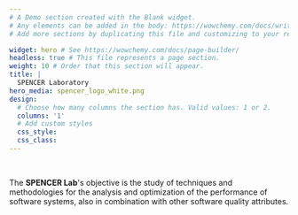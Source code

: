 ```yaml
---
# A Demo section created with the Blank widget.
# Any elements can be added in the body: https://wowchemy.com/docs/writing-markdown-latex/
# Add more sections by duplicating this file and customizing to your requirements.

widget: hero # See https://wowchemy.com/docs/page-builder/
headless: true # This file represents a page section.
weight: 10 # Order that this section will appear.
title: |
  SPENCER Laboratory
hero_media: spencer_logo_white.png
design:
  # Choose how many columns the section has. Valid values: 1 or 2.
  columns: '1'
  # Add custom styles
  css_style:
  css_class:
---
```


<br>

The **SPENCER Lab**'s objective is the study of techniques and methodologies for the analysis and optimization of the performance of software systems, also in combination with other software quality attributes.
<!--The approaches studied address different phases of the software development cycle (from the design phase to the release phase) and can be categorized into three different macro-areas:
software quality optimization by exploring architectural alternatives through model-based quality analysis (design phase);
performance testing (pre-release phase);
Automatic identification of critical performance issues and support for their resolution (release phase).-->
